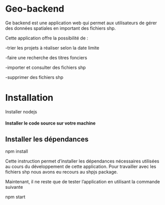 # Geo-backend
Ge backend est une application web qui permet aux utilisateurs de gérer des données spatiales en important des fichiers shp. 

Cette application offre la possibilité de : 

-trier les projets à réaliser selon la date limite  

-faire une recherche des titres fonciers  

-importer et consulter  des fichiers shp  

-supprimer des fichiers shp 

# Installation

Installer nodejs 

#### Installer le code source sur votre machine  

## Installer les dépendances  

npm install   

Cette instruction permet d’installer les dépendances nécessaires utilisées au cours du développement de cette application. Pour travailler avec les fichiers shp nous avons eu recours au shpjs package. 

Maintenant, il ne reste que de tester l’application en utilisant la commande suivante  

npm start  
